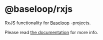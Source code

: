 # @baseloop/rxjs

RxJS functionality for [Baseloop](https://baseloop.dev/) -projects.

Please read [the documentation](https://baseloop.dev/docs) for more info.
